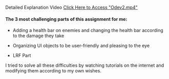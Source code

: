 
Detailed Explanation Video [Click Here to Access "Odev2.mp4"](https://drive.google.com/file/d/1z48Jh1MfLMD8zVTCe-4dWc8doKezilX0/view?usp=sharing)


#### The 3 most challenging parts of this assignment for me:

  - Adding a health bar on enemies and changing the health bar according to the damage they take

  - Organizing UI objects to be user-friendly and pleasing to the eye

  - LRF Part


I tried to solve all these difficulties by watching tutorials on the internet and modifying them according to my own wishes.
